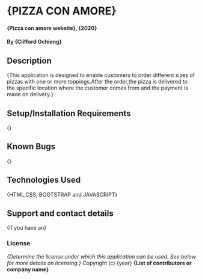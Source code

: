 # {PIZZA CON AMORE}
#### {Pizza con amore website}, {2020}
#### By **{Clifford Ochieng}**
## Description
{This application is designed to enable customers to order different sizes of pizzas with one or more toppings.After the order,the pizza is delivered to the specific location where the customer comes from and the payment is made on delivery.}
## Setup/Installation Requirements
{}
## Known Bugs
{}
## Technologies Used
{HTML,CSS, BOOTSTRAP and JAVASCRIPT}
## Support and contact details
{If you have an}
### License
*{Determine the license under which this application can be used. See below for more details
on licensing.}*
Copyright (c) {year} **{List of contributors or company name}**